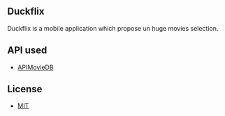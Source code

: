 ## Duckflix
Duckflix is a mobile application which propose un huge movies selection.

## API used

* [APIMovieDB](https://developers.themoviedb.org/3/)

## License

* [MIT](https://raw.githubusercontent.com/ionic-team/ionic/master/LICENSE) 